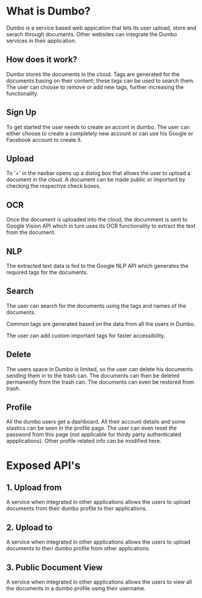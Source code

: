 # What is Dumbo?

Dumbo is a service based web appication that lets its user upload, store and serach through documents. Other websites can integrate the Dumbo services in their application.

## How does it work?

Dumbo stores the documents in the cloud. Tags are generated for the documents basing on their content; these tags can be used to search them. 
The user can choose to remove or add new tags, further increasing the functionality.

## Sign Up
To get started the user needs to create an accont in dumbo. 
The user can either choose to create a completely new account or can use his Google or Facebook account to create it.

## Upload
To '+' in the navbar opens up a dialog box that allows the user to upload a document in the cloud. 
A document can be made public or important by checking the respective check boxes.

## OCR
Once the document is uploaded into the cloud, the documment is sent to Google Vision API which in turn uses its OCR functionality to extract the text from the document.

## NLP
The extracted text data is fed to the Google NLP API which generates the required tags for the documents.

## Search 
The user can search for the documents using the tags and names of the documents. 

Common tags are generated based on the data from all the users in Dumbo.

The user can add custom important tags for faster accessibility.

## Delete
The users space in Dumbo is limited, so the user can delete his documents sending them in to the trash can. 
The documents can then be deleted permanently from the trash can.
The documents can even be restored from trash.

## Profile
All the dumbo users get a dashboard. All their account details and some stastics can be seen in the profile page.
The user can even reset the password from this page (not applicable for thirdy party authenticated appplications).
Other profile related info can be modified here.

# Exposed API's
## 1. Upload from
  A service when integrated in other applications allows the users to upload documents from their dumbo profile to ther applications.

## 2. Upload to
  A service when integrated in other applications allows the users to upload documents to theri dumbo profile from other applications.

## 3. Public Document View
  A service when integrated in other applications allows the users to view all the documents in a dumbo profile using their username.
  
  

